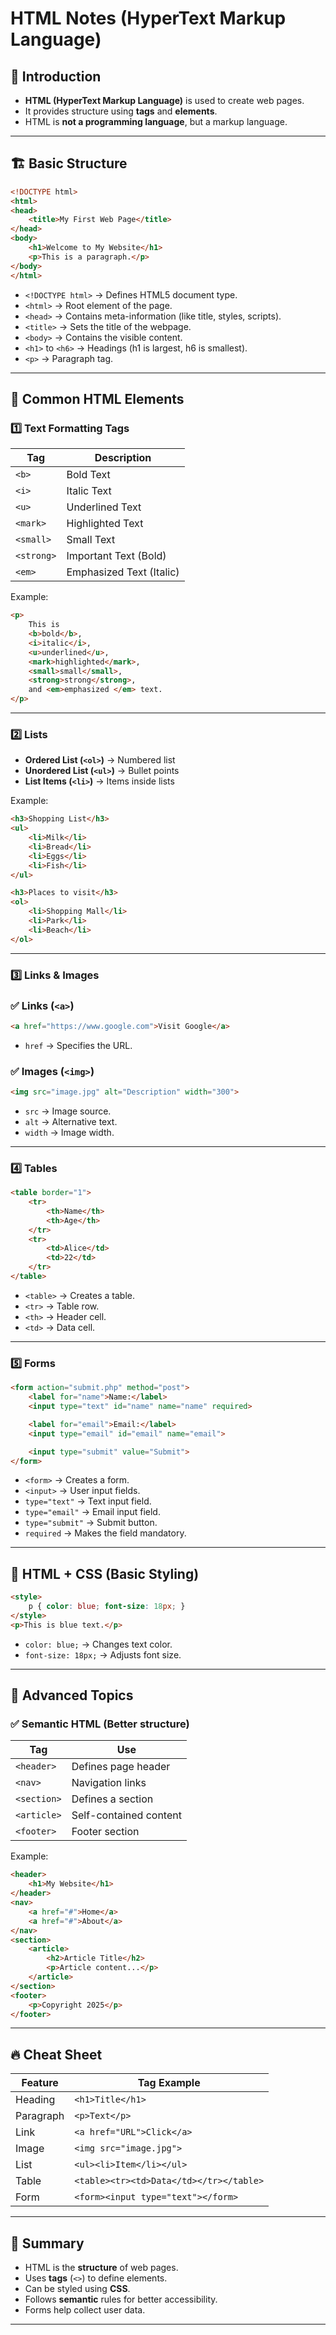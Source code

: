 # HTML Notes (HyperText Markup Language)

## 📌 Introduction

- **HTML (HyperText Markup Language)** is used to create web pages.
- It provides structure using **tags** and **elements**.
- HTML is **not a programming language**, but a markup language.

---

## 🏗 Basic Structure

```html
<!DOCTYPE html>
<html>
<head>
    <title>My First Web Page</title>
</head>
<body>
    <h1>Welcome to My Website</h1>
    <p>This is a paragraph.</p>
</body>
</html>

```

- `<!DOCTYPE html>` → Defines HTML5 document type.
- `<html>` → Root element of the page.
- `<head>` → Contains meta-information (like title, styles, scripts).
- `<title>` → Sets the title of the webpage.
- `<body>` → Contains the visible content.
- `<h1>` to `<h6>` → Headings (h1 is largest, h6 is smallest).
- `<p>` → Paragraph tag.

---

## 🔹 Common HTML Elements

### **1️⃣ Text Formatting Tags**

| Tag | Description |
| --- | --- |
| `<b>` | Bold Text |
| `<i>` | Italic Text |
| `<u>` | Underlined Text |
| `<mark>` | Highlighted Text |
| `<small>` | Small Text |
| `<strong>` | Important Text (Bold) |
| `<em>` | Emphasized Text (Italic) |

Example:

```html
<p>
    This is 
    <b>bold</b>, 
    <i>italic</i>,
    <u>underlined</u>,
    <mark>highlighted</mark>,
    <small>small</small>,
    <strong>strong</strong>,
    and <em>emphasized </em> text.
</p>

```

---

### **2️⃣ Lists**

- **Ordered List (`<ol>`)** → Numbered list
- **Unordered List (`<ul>`)** → Bullet points
- **List Items (`<li>`)** → Items inside lists

Example:

```html
<h3>Shopping List</h3>
<ul>
    <li>Milk</li>
    <li>Bread</li>
    <li>Eggs</li>
    <li>Fish</li>
</ul>

<h3>Places to visit</h3>
<ol>
    <li>Shopping Mall</li>
    <li>Park</li>
    <li>Beach</li>
</ol>

```

---

### **3️⃣ Links & Images**

### ✅ **Links (`<a>`)**

```html
<a href="https://www.google.com">Visit Google</a>

```

- `href` → Specifies the URL.

### ✅ **Images (`<img>`)**

```html
<img src="image.jpg" alt="Description" width="300">

```

- `src` → Image source.
- `alt` → Alternative text.
- `width` → Image width.

---

### **4️⃣ Tables**

```html
<table border="1">
    <tr>
        <th>Name</th>
        <th>Age</th>
    </tr>
    <tr>
        <td>Alice</td>
        <td>22</td>
    </tr>
</table>

```

- `<table>` → Creates a table.
- `<tr>` → Table row.
- `<th>` → Header cell.
- `<td>` → Data cell.

---

### **5️⃣ Forms**

```html
<form action="submit.php" method="post">
    <label for="name">Name:</label>
    <input type="text" id="name" name="name" required>

    <label for="email">Email:</label>
    <input type="email" id="email" name="email">

    <input type="submit" value="Submit">
</form>

```

- `<form>` → Creates a form.
- `<input>` → User input fields.
- `type="text"` → Text input field.
- `type="email"` → Email input field.
- `type="submit"` → Submit button.
- `required` → Makes the field mandatory.

---

## 🎨 HTML + CSS (Basic Styling)

```html
<style>
    p { color: blue; font-size: 18px; }
</style>
<p>This is blue text.</p>

```

- `color: blue;` → Changes text color.
- `font-size: 18px;` → Adjusts font size.

---

## 🚀 Advanced Topics

### **✅ Semantic HTML** (Better structure)

| Tag | Use |
| --- | --- |
| `<header>` | Defines page header |
| `<nav>` | Navigation links |
| `<section>` | Defines a section |
| `<article>` | Self-contained content |
| `<footer>` | Footer section |

Example:

```html
<header>
    <h1>My Website</h1>
</header>
<nav>
    <a href="#">Home</a>
    <a href="#">About</a>
</nav>
<section>
    <article>
        <h2>Article Title</h2>
        <p>Article content...</p>
    </article>
</section>
<footer>
    <p>Copyright 2025</p>
</footer>

```

---

## 🔥 Cheat Sheet

| Feature | Tag Example |
| --- | --- |
| Heading | `<h1>Title</h1>` |
| Paragraph | `<p>Text</p>` |
| Link | `<a href="URL">Click</a>` |
| Image | `<img src="image.jpg">` |
| List | `<ul><li>Item</li></ul>` |
| Table | `<table><tr><td>Data</td></tr></table>` |
| Form | `<form><input type="text"></form>` |

---

## 🎯 Summary

- HTML is the **structure** of web pages.
- Uses **tags** (`<>`) to define elements.
- Can be styled using **CSS**.
- Follows **semantic** rules for better accessibility.
- Forms help collect user data.

---